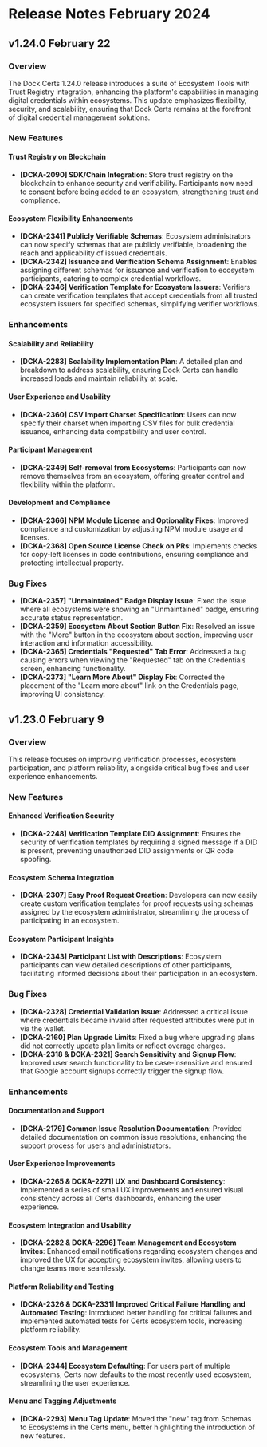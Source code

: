 # Release Notes February 2024

## v1.24.0 February 22

### **Overview**

The Dock Certs 1.24.0 release introduces a suite of Ecosystem Tools with Trust Registry integration, enhancing the platform's capabilities in managing digital credentials within ecosystems. This update emphasizes flexibility, security, and scalability, ensuring that Dock Certs remains at the forefront of digital credential management solutions.

### **New Features**

#### **Trust Registry on Blockchain**

* **\[DCKA-2090] SDK/Chain Integration**: Store trust registry on the blockchain to enhance security and verifiability. Participants now need to consent before being added to an ecosystem, strengthening trust and compliance.

#### **Ecosystem Flexibility Enhancements**

* **\[DCKA-2341] Publicly Verifiable Schemas**: Ecosystem administrators can now specify schemas that are publicly verifiable, broadening the reach and applicability of issued credentials.
* **\[DCKA-2342] Issuance and Verification Schema Assignment**: Enables assigning different schemas for issuance and verification to ecosystem participants, catering to complex credential workflows.
* **\[DCKA-2346] Verification Template for Ecosystem Issuers**: Verifiers can create verification templates that accept credentials from all trusted ecosystem issuers for specified schemas, simplifying verifier workflows.

### **Enhancements**

#### **Scalability and Reliability**

* **\[DCKA-2283] Scalability Implementation Plan**: A detailed plan and breakdown to address scalability, ensuring Dock Certs can handle increased loads and maintain reliability at scale.

#### **User Experience and Usability**

* **\[DCKA-2360] CSV Import Charset Specification**: Users can now specify their charset when importing CSV files for bulk credential issuance, enhancing data compatibility and user control.

#### **Participant Management**

* **\[DCKA-2349] Self-removal from Ecosystems**: Participants can now remove themselves from an ecosystem, offering greater control and flexibility within the platform.

#### **Development and Compliance**

* **\[DCKA-2366] NPM Module License and Optionality Fixes**: Improved compliance and customization by adjusting NPM module usage and licenses.
* **\[DCKA-2368] Open Source License Check on PRs**: Implements checks for copy-left licenses in code contributions, ensuring compliance and protecting intellectual property.

### **Bug Fixes**

* **\[DCKA-2357] "Unmaintained" Badge Display Issue**: Fixed the issue where all ecosystems were showing an "Unmaintained" badge, ensuring accurate status representation.
* **\[DCKA-2359] Ecosystem About Section Button Fix**: Resolved an issue with the "More" button in the ecosystem about section, improving user interaction and information accessibility.
* **\[DCKA-2365] Credentials "Requested" Tab Error**: Addressed a bug causing errors when viewing the "Requested" tab on the Credentials screen, enhancing functionality.
* **\[DCKA-2373] "Learn More About" Display Fix**: Corrected the placement of the "Learn more about" link on the Credentials page, improving UI consistency.

## v1.23.0 February 9

### **Overview**

This release focuses on improving verification processes, ecosystem participation, and platform reliability, alongside critical bug fixes and user experience enhancements.

### **New Features**

#### **Enhanced Verification Security**

* **\[DCKA-2248] Verification Template DID Assignment**: Ensures the security of verification templates by requiring a signed message if a DID is present, preventing unauthorized DID assignments or QR code spoofing.

#### **Ecosystem Schema Integration**

* **\[DCKA-2307] Easy Proof Request Creation**: Developers can now easily create custom verification templates for proof requests using schemas assigned by the ecosystem administrator, streamlining the process of participating in an ecosystem.

#### **Ecosystem Participant Insights**

* **\[DCKA-2343] Participant List with Descriptions**: Ecosystem participants can view detailed descriptions of other participants, facilitating informed decisions about their participation in an ecosystem.

### **Bug Fixes**

* **\[DCKA-2328] Credential Validation Issue**: Addressed a critical issue where credentials became invalid after requested attributes were put in via the wallet.
* **\[DCKA-2160] Plan Upgrade Limits**: Fixed a bug where upgrading plans did not correctly update plan limits or reflect overage charges.
* **\[DCKA-2318 & DCKA-2321] Search Sensitivity and Signup Flow**: Improved user search functionality to be case-insensitive and ensured that Google account signups correctly trigger the signup flow.

### **Enhancements**

#### **Documentation and Support**

* **\[DCKA-2179] Common Issue Resolution Documentation**: Provided detailed documentation on common issue resolutions, enhancing the support process for users and administrators.

#### **User Experience Improvements**

* **\[DCKA-2265 & DCKA-2271] UX and Dashboard Consistency**: Implemented a series of small UX improvements and ensured visual consistency across all Certs dashboards, enhancing the user experience.

#### **Ecosystem Integration and Usability**

* **\[DCKA-2282 & DCKA-2296] Team Management and Ecosystem Invites**: Enhanced email notifications regarding ecosystem changes and improved the UX for accepting ecosystem invites, allowing users to change teams more seamlessly.

#### **Platform Reliability and Testing**

* **\[DCKA-2326 & DCKA-2331] Improved Critical Failure Handling and Automated Testing**: Introduced better handling for critical failures and implemented automated tests for Certs ecosystem tools, increasing platform reliability.

#### **Ecosystem Tools and Management**

* **\[DCKA-2344] Ecosystem Defaulting**: For users part of multiple ecosystems, Certs now defaults to the most recently used ecosystem, streamlining the user experience.

#### **Menu and Tagging Adjustments**

* **\[DCKA-2293] Menu Tag Update**: Moved the "new" tag from Schemas to Ecosystems in the Certs menu, better highlighting the introduction of new features.

